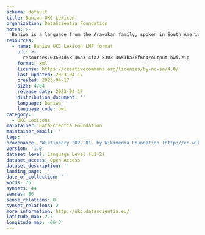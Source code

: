```yaml
---
schema: default
title: Baniwa UKC Lexicon
organization: DataScientia Foundation
notes: >-
  Baniwa is a language from the Arawakan family, spoken in South America. The UKC Lexicon of Baniwa is represented as a lexico-semantic network. It consists of words, word senses, synsets, as well as sense-level and synset-level relationships.
resources:
  - name: Baniwa UKC Lexicon LMF format
    url: >-
      resources/03604d58-46a3-4fa2-8303-4651ba36f6d4/output-bwi.zip
    format: xml
    license: https://creativecommons.org/licenses/by-nc-sa/4.0/
    last_updated: 2023-04-17
    created: 2023-04-17
    size: 4704
    release_date: 2023-04-17
    distribution_document: ''
    language: Baniwa
    language_code: bwi
category:
  - UKC Lexicons
maintainer: DataScientia Foundation
maintainer_email: ''
tags: ''
provenance: 'Wiktionary 2022.01. by Wikimedia Foundation (http://en.wiktionary.org); CogNet 2.1 by Khuyagbaatar Batsuren, National University of Mongolia (http://cognet.ukc.disi.unitn.it); Native Languages of the Americas 2021.11. by Laura Redish and Orrin Lewis (http://www.native-languages.org); Princeton WordNet 2.1 by Princeton University (https://wordnet.princeton.edu)'
version: '1.0'
dataset_level: Language Level (L1-2)
dataset_access: Open Access
dataset_description: ''
landing_page: ''
date_of_collection: ''
words: 75
synsets: 44
senses: 86
sense_relations: 0
synset_relations: 2
more_information: http://ukc.datascientia.eu/
latitude_map: 2.7
longitude_map: -66.3
---
```

